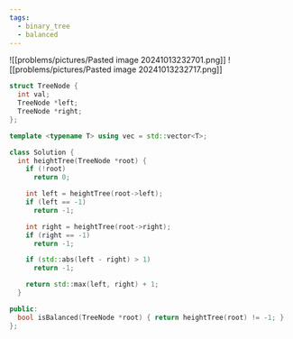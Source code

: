 ```yaml
---
tags:
  - binary_tree
  - balanced
---
```

![[problems/pictures/Pasted image 20241013232701.png]]
![[problems/pictures/Pasted image 20241013232717.png]]




```c++
struct TreeNode {
  int val;
  TreeNode *left;
  TreeNode *right;
};

template <typename T> using vec = std::vector<T>;

class Solution {
  int heightTree(TreeNode *root) {
    if (!root)
      return 0;

    int left = heightTree(root->left);
    if (left == -1)
      return -1;

    int right = heightTree(root->right);
    if (right == -1)
      return -1;

    if (std::abs(left - right) > 1)
      return -1;

    return std::max(left, right) + 1;
  }

public:
  bool isBalanced(TreeNode *root) { return heightTree(root) != -1; }
};
```